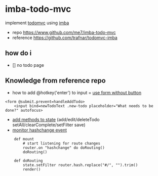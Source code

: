 # imba-todo-mvc

implement [todomvc](https://todomvc.com/examples/preact/dist/) using [imba](imba.io)
- repo https://www.github.com/me7/imba-todo-mvc
- reference https://github.com/trafnar/todomvc-imba


## how do i
- [] no todo page


## Knowledge from reference repo
-  how to add @hotkey('enter') to input = [use form without button](https://github.com/trafnar/todomvc-imba/blob/f9587ff7d2487f6d1bac215a72a01e64f51f4af7/js/TodoMVC.imba#L35-L37)

```imba
<form @submit.prevent=handleAddTodo>
	<input bind=newTodoText .new-todo placeholder="What needs to be done?" autofocus>
```
- [add methods to state](https://github.com/trafnar/todomvc-imba/blob/f9587ff7d2487f6d1bac215a72a01e64f51f4af7/js/TodoMVCState.imba#L13) (add/edit/deleteTodo setAll/clearComplete/setFilter save)
- [monitor hashchange event](https://github.com/trafnar/todomvc-imba/blob/f9587ff7d2487f6d1bac215a72a01e64f51f4af7/js/TodoMVC.imba#L18-L25)
```imba
	def mount
		# start listening for route changes
		router.on "hashchange" do doRouting()
		doRouting()
	
	def doRouting
		state.setFilter router.hash.replace("#/", "").trim()
		render()
```